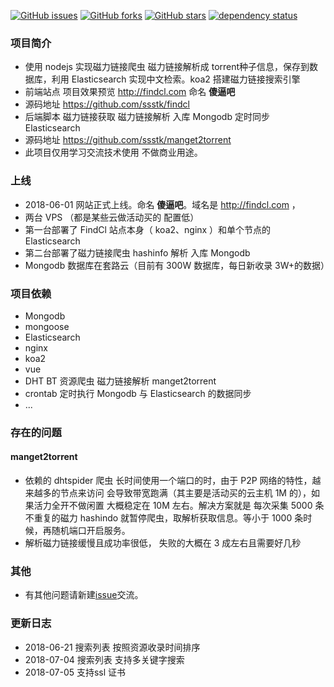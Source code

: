 [![GitHub issues](https://img.shields.io/github/issues/ssstk/findcl.svg)](https://github.com/ssstk/findcl/issues)
[![GitHub forks](https://img.shields.io/github/forks/ssstk/findcl.svg?style=social&label=Fork)](https://github.com/ssstk/findcl/network)
[![GitHub stars](https://img.shields.io/github/stars/ssstk/findcl.svg?style=social&label=Stars)](https://github.com/ssstk/findcl/stargazers)
[![dependency status](https://img.shields.io/david/ssstk/findcl.svg?maxAge=3600&style=flat)](https://david-dm.org/ssstk/findcl/)





### 项目简介
* 使用 nodejs 实现磁力链接爬虫 磁力链接解析成 torrent种子信息，保存到数据库，利用 Elasticsearch 实现中文检索。koa2 搭建磁力链接搜索引擎
* 前端站点 项目效果预览 http://findcl.com 命名 **傻逼吧**
* 源码地址 https://github.com/ssstk/findcl
* 后端脚本 磁力链接获取 磁力链接解析 入库 Mongodb 定时同步 Elasticsearch
* 源码地址 https://github.com/ssstk/manget2torrent
* 此项目仅用学习交流技术使用 不做商业用途。

### 上线
* 2018-06-01 网站正式上线。命名 **傻逼吧**。域名是 http://findcl.com ，
* 两台 VPS （都是某些云做活动买的 配置低）
* 第一台部署了 FindCl 站点本身（ koa2、nginx ）和单个节点的 Elasticsearch
* 第二台部署了磁力链接爬虫 hashinfo 解析 入库 Mongodb
* Mongodb 数据库在套路云（目前有 300W 数据库，每日新收录 3W+的数据）

### 项目依赖
* Mongodb
* mongoose
* Elasticsearch
* nginx
* koa2
* vue
* DHT BT 资源爬虫 磁力链接解析 manget2torrent
* crontab 定时执行 Mongodb 与 Elasticsearch 的数据同步
* ...

### 存在的问题

#### manget2torrent
* 依赖的 dhtspider 爬虫 长时间使用一个端口的时，由于 P2P 网络的特性，越来越多的节点来访问 会导致带宽跑满（其主要是活动买的云主机 1M 的），如果活力全开不做闲置 大概稳定在 10M 左右。解决方案就是 每次采集 5000 条不重复的磁力 hashindo 就暂停爬虫，取解析获取信息。等小于 1000 条时候，再随机端口开启服务。
* 解析磁力链接缓慢且成功率很低， 失败的大概在 3 成左右且需要好几秒

### 其他
* 有其他问题请新建[issue](https://github.com/ssstk/findcl/issues)交流。

### 更新日志
* 2018-06-21 搜索列表 按照资源收录时间排序
* 2018-07-04 搜索列表 支持多关键字搜索
* 2018-07-05 支持ssl 证书
